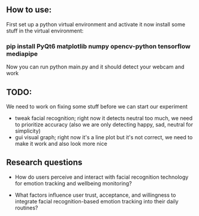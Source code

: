 ## How to use:
First set up a python virtual environment and activate it
now install some stuff in the virtual environment: 
### pip install PyQt6 matplotlib numpy opencv-python tensorflow mediapipe
Now you can run python main.py and it should detect your webcam and work

## TODO:
We need to work on fixing some stuff before we can start our experiment
- tweak facial recognition; right now it detects neutral too much, we need to prioritize accuracy (also we are only detecting happy, sad, neutral for simplicity)
- gui visual graph; right now it's a line plot but it's not correct, we need to make it work and also look more nice

## Research questions
- How do users perceive and interact with facial
recognition technology for emotion tracking and wellbeing monitoring?

- What factors influence user trust, acceptance, and willingness to integrate facial recognition-based emotion tracking into their
daily routines? 
